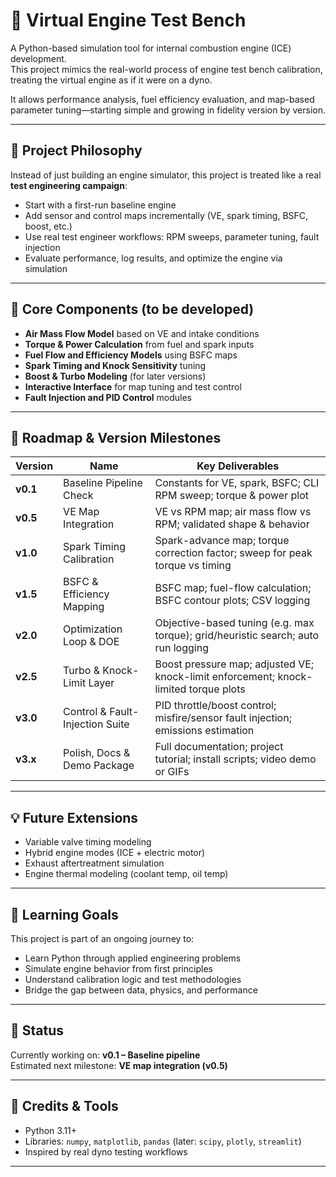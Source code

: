 # 🧪 Virtual Engine Test Bench

A Python-based simulation tool for internal combustion engine (ICE) development.  
This project mimics the real-world process of engine test bench calibration, treating the virtual engine as if it were on a dyno.

It allows performance analysis, fuel efficiency evaluation, and map-based parameter tuning—starting simple and growing in fidelity version by version.

---

## 🎯 Project Philosophy

Instead of just building an engine simulator, this project is treated like a real **test engineering campaign**:

- Start with a first-run baseline engine
- Add sensor and control maps incrementally (VE, spark timing, BSFC, boost, etc.)
- Use real test engineer workflows: RPM sweeps, parameter tuning, fault injection
- Evaluate performance, log results, and optimize the engine via simulation

---

## 🧱 Core Components (to be developed)

- **Air Mass Flow Model** based on VE and intake conditions  
- **Torque & Power Calculation** from fuel and spark inputs  
- **Fuel Flow and Efficiency Models** using BSFC maps  
- **Spark Timing and Knock Sensitivity** tuning  
- **Boost & Turbo Modeling** (for later versions)  
- **Interactive Interface** for map tuning and test control  
- **Fault Injection and PID Control** modules

---

## 🚦 Roadmap & Version Milestones

| Version | Name                             | Key Deliverables                                                                                                     |
|---------|----------------------------------|----------------------------------------------------------------------------------------------------------------------|
| **v0.1**  | Baseline Pipeline Check         | Constants for VE, spark, BSFC; CLI RPM sweep; torque & power plot                                                   |
| **v0.5**  | VE Map Integration              | VE vs RPM map; air mass flow vs RPM; validated shape & behavior                                                     |
| **v1.0**  | Spark Timing Calibration        | Spark-advance map; torque correction factor; sweep for peak torque vs timing                                        |
| **v1.5**  | BSFC & Efficiency Mapping       | BSFC map; fuel-flow calculation; BSFC contour plots; CSV logging                                                    |
| **v2.0**  | Optimization Loop & DOE         | Objective-based tuning (e.g. max torque); grid/heuristic search; auto run logging                                   |
| **v2.5**  | Turbo & Knock-Limit Layer       | Boost pressure map; adjusted VE; knock-limit enforcement; knock-limited torque plots                                |
| **v3.0**  | Control & Fault-Injection Suite | PID throttle/boost control; misfire/sensor fault injection; emissions estimation                                    |
| **v3.x**  | Polish, Docs & Demo Package     | Full documentation; project tutorial; install scripts; video demo or GIFs                                           |

---

## 💡 Future Extensions

- Variable valve timing modeling
- Hybrid engine modes (ICE + electric motor)
- Exhaust aftertreatment simulation
- Engine thermal modeling (coolant temp, oil temp)

---

## 🧠 Learning Goals

This project is part of an ongoing journey to:
- Learn Python through applied engineering problems
- Simulate engine behavior from first principles
- Understand calibration logic and test methodologies
- Bridge the gap between data, physics, and performance

---

## 📌 Status

Currently working on: **v0.1 – Baseline pipeline**  
Estimated next milestone: **VE map integration (v0.5)**

---

## 📎 Credits & Tools

- Python 3.11+
- Libraries: `numpy`, `matplotlib`, `pandas` (later: `scipy`, `plotly`, `streamlit`)
- Inspired by real dyno testing workflows

---
